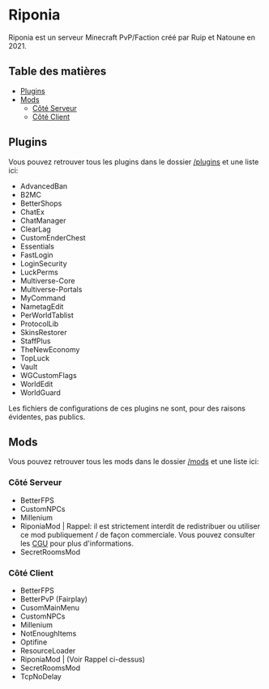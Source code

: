 # Riponia
Riponia est un serveur Minecraft PvP/Faction créé par Ruip et Natoune en 2021.

## Table des matières

- [Plugins](#plugins)
- [Mods](#mods)
  - [Côté Serveur](#côté-serveur)
  - [Côté Client](#côté-client)

## Plugins

Vous pouvez retrouver tous les plugins dans le dossier [/plugins](https://github.com/Riponia/Riponia/tree/main/plugins) et une liste ici:

* AdvancedBan
* B2MC
* BetterShops
* ChatEx
* ChatManager
* ClearLag
* CustomEnderChest
* Essentials
* FastLogin
* LoginSecurity
* LuckPerms
* Multiverse-Core
* Multiverse-Portals
* MyCommand
* NametagEdit
* PerWorldTablist
* ProtocolLib
* SkinsRestorer
* StaffPlus
* TheNewEconomy
* TopLuck
* Vault
* WGCustomFlags
* WorldEdit
* WorldGuard

Les fichiers de configurations de ces plugins ne sont, pour des raisons évidentes, pas publics.

## Mods

Vous pouvez retrouver tous les mods dans le dossier [/mods](https://github.com/Riponia/Riponia/mods) et une liste ici:

### Côté Serveur

* BetterFPS
* CustomNPCs
* Millenium
* RiponiaMod | Rappel: il est strictement interdit de redistribuer ou utiliser ce mod publiquement / de façon commerciale. Vous pouvez consulter les [CGU](https://riponia.tk/CGU) pour plus d'informations. 
* SecretRoomsMod

### Côté Client
* BetterFPS
* BetterPvP (Fairplay)
* CusomMainMenu
* CustomNPCs
* Millenium
* NotEnoughItems
* Optifine
* ResourceLoader
* RiponiaMod | (Voir Rappel ci-dessus)
* SecretRoomsMod
* TcpNoDelay
